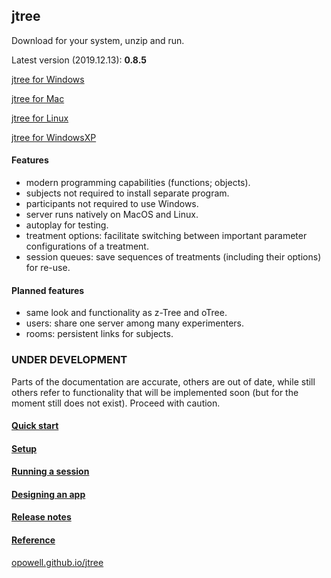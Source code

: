 ## jtree
Download for your system, unzip and run.

Latest version (2019.12.13): **0.8.5**

<a href='https://github.com/opowell/jtree/releases/latest/download/jtree-0.8.5-win.zip'>jtree for Windows</a>

<a href='https://github.com/opowell/jtree/releases/latest/download/jtree-0.8.5-macos.zip'>jtree for Mac</a>

<a href='https://github.com/opowell/jtree/releases/latest/download/jtree-0.8.5-linux.zip'>jtree for Linux</a>

<a href='https://github.com/opowell/jtree/releases/latest/download/jtree-0.8.5-winxp.zip'>jtree for WindowsXP</a>

#### Features
- modern programming capabilities (functions; objects).
- subjects not required to install separate program.
- participants not required to use Windows.
- server runs natively on MacOS and Linux.
- autoplay for testing.
- treatment options: facilitate switching between important parameter configurations of a treatment.
- session queues: save sequences of treatments (including their options) for re-use.

#### Planned features
- same look and functionality as z-Tree and oTree.
- users: share one server among many experimenters.
- rooms: persistent links for subjects.

### UNDER DEVELOPMENT
Parts of the documentation are accurate, others are out of date, while still others refer to functionality that will be implemented soon (but for the moment still does not exist). Proceed with caution.

#### <a href='https://opowell.github.io/jtree/reference/tutorial-1-quick-start.html'>Quick start</a>

#### <a href='https://opowell.github.io/jtree/reference/tutorial-2-setup.html'>Setup</a>

#### <a href='https://opowell.github.io/jtree/reference/tutorial-3-running-a-session.html'>Running a session</a>

#### <a href='https://opowell.github.io/jtree/reference/tutorial-4-designing-an-app.html'>Designing an app</a>

#### <a href='https://opowell.github.io/jtree/reference/tutorial-7-release-notes.html'>Release notes</a>

#### <a href='https://opowell.github.io/jtree/reference/index.html'>Reference</a>

<a href='https://opowell.github.io/jtree'>opowell.github.io/jtree</a>
